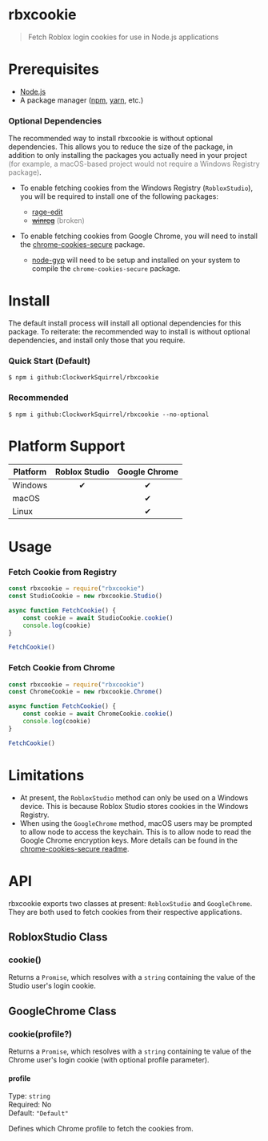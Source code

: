 # rbxcookie
> Fetch Roblox login cookies for use in Node.js applications

# Prerequisites
* [Node.js](https://nodejs.org/en/)
* A package manager ([npm](https://www.npmjs.com/), [yarn](https://yarnpkg.com/), etc.)

### Optional Dependencies
The recommended way to install rbxcookie is without optional dependencies. This allows you to reduce the size of the package, in addition to only installing the packages you actually need in your project <font color="grey">(for example, a macOS-based project would not require a Windows Registry package)</font>.

* To enable fetching cookies from the Windows Registry (`RobloxStudio`), you will be required to install one of the following packages:
    * [rage-edit](https://www.npmjs.com/package/rage-edit)
    * [~~winreg~~](https://www.npmjs.com/package/winreg) <font color="grey">(broken)</font>

* To enable fetching cookies from Google Chrome, you will need to install the [chrome-cookies-secure](https://www.npmjs.com/package/chrome-cookies-secure) package.
    * [node-gyp](https://github.com/nodejs/node-gyp) will need to be setup and installed on your system to compile the `chrome-cookies-secure` package.

# Install
The default install process will install all optional dependencies for this package. To reiterate: the recommended way to install is without optional dependencies, and install only those that you require.

### **Quick Start** (Default)
```
$ npm i github:ClockworkSquirrel/rbxcookie
```

### Recommended
```
$ npm i github:ClockworkSquirrel/rbxcookie --no-optional
```

# Platform Support
| Platform | Roblox Studio | Google Chrome |
|----------|:------------:|:------------:|
| Windows | ✔ | ✔ |
| macOS |  | ✔ |
| Linux | | ✔ |

# Usage
### Fetch Cookie from Registry
```js
const rbxcookie = require("rbxcookie")
const StudioCookie = new rbxcookie.Studio()

async function FetchCookie() {
    const cookie = await StudioCookie.cookie()
    console.log(cookie)
}

FetchCookie()
```

### Fetch Cookie from Chrome
```js
const rbxcookie = require("rbxcookie")
const ChromeCookie = new rbxcookie.Chrome()

async function FetchCookie() {
    const cookie = await ChromeCookie.cookie()
    console.log(cookie)
}

FetchCookie()
```

# Limitations
* At present, the `RobloxStudio` method can only be used on a Windows device. This is because Roblox Studio stores cookies in the Windows Registry.
* When using the `GoogleChrome` method, macOS users may be prompted to allow node to access the keychain. This is to allow node to read the Google Chrome encryption keys. More details can be found in the [chrome-cookies-secure readme](https://github.com/bertrandom/chrome-cookies-secure#limitations).

# API
rbxcookie exports two classes at present: `RobloxStudio` and `GoogleChrome`. They are both used to fetch cookies from their respective applications.

## RobloxStudio Class
### cookie()
Returns a `Promise`, which resolves with a `string` containing the value of the Studio user's login cookie.

## GoogleChrome Class
### cookie(profile?)
Returns a `Promise`, which resolves with a `string` containing te value of the Chrome user's login cookie (with optional profile parameter).

#### profile
Type: `string`\
Required: No\
Default: `"Default"`

Defines which Chrome profile to fetch the cookies from.
